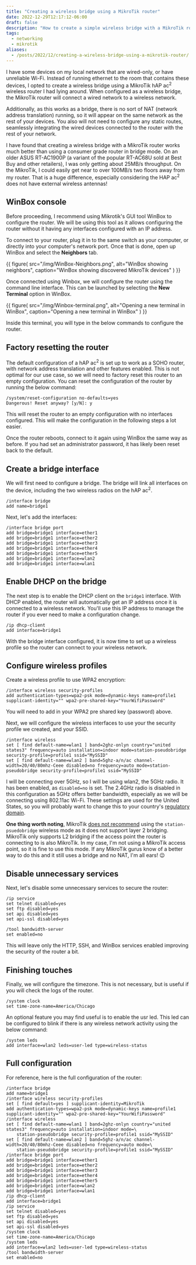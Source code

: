 ```yaml
---
title: "Creating a wireless bridge using a MikroTik router"
date: 2022-12-29T12:17:12-06:00
draft: false
description: "How to create a simple wireless bridge with a MikroTik router."
tags:
  - networking
  - mikrotik
aliases:
  - /posts/2022/12/creating-a-wireless-bridge-using-a-mikrotik-router/
---
```


I have some devices on my local network that are wired-only, or have unreliable
Wi-Fi. Instead of running ethernet to the room that contains these devices,
I opted to create a wireless bridge using a MikroTik hAP ac<sup>2</sup>
wireless router I had lying around. When configured as a wireless bridge, the
MikroTik router will connect a wired network to a wireless network.

<!-- more -->

Additionally, as this works as a bridge, there is no sort of NAT (network
address translation) running, so it will appear on the same network as the rest
of your devices. You also will not need to configure any static routes,
seamlessly integrating the wired devices connected to the router with the rest
of your network.

I have found that creating a wireless bridge with a MikroTik router works much
better than using a consumer grade router in bridge mode. On an older ASUS
RT-AC1900P (a variant of the popular RT-AC68U sold at Best Buy and other
retailers), I was only getting about 25MB/s throughput. On the MikroTik, I
could easily get near to over 100MB/s two floors away from my router. That is a
huge difference, especially considering the HAP ac<sup>2</sup> does not have
external wireless antennas!

## WinBox console

Before proceeding, I recommend using Mikrotik's GUI tool WinBox to configure
the router. We will be using this tool as it allows configuring the router
without it having any interfaces configured with an IP address. 

To connect to your router, plug it in to the same switch as your computer, or
directly into your computer's network port. Once that is done, open up WinBox
and select the **Neighbors** tab.

{{ figure(
  src="/img/WinBox-Neighbors.png",
  alt="WinBox showing neighbors",
  caption="WinBox showing discovered MikroTik devices"
) }}

Once connected using Winbox, we will configure the router using the command
line interface. This can be launched by selecting the **New Terminal** option
in WinBox.

{{ figure(
  src="/img/Winbox-terminal.png",
  alt="Opening a new terminal in WinBox",
  caption="Opening a new terminal in WinBox"
) }}

Inside this terminal, you will type in the below commands to configure the
router.

## Factory resetting the router

The default configuration of a hAP ac<sup>2</sup> is set up to work as a SOHO
router, with network address translation and other features enabled. This is
not optimal for our use case, so we will need to factory reset this router to
an empty configuration. You can reset the configuration of the router by
running the below command:

```
/system/reset-configuration no-defaults=yes
Dangerous! Reset anyway? [y/N]: y
```

This will reset the router to an empty configuration with no interfaces
configured. This will make the configuration in the following steps a lot
easier.

Once the router reboots, connect to it again using WinBox the same way as
before. If you had set an administrator password, it has likely been reset back
to the default.

## Create a bridge interface

We will first need to configure a bridge. The bridge will link all interfaces
on the device, including the two wireless radios on the hAP ac<sup>2</sup>.

```
/interface bridge
add name=bridge1
```

Next, let's add the interfaces:

```
/interface bridge port
add bridge=bridge1 interface=ether1
add bridge=bridge1 interface=ether2
add bridge=bridge1 interface=ether3
add bridge=bridge1 interface=ether4
add bridge=bridge1 interface=ether5
add bridge=bridge1 interface=wlan2
add bridge=bridge1 interface=wlan1
```

## Enable DHCP on the bridge

The next step is to enable the DHCP client on the `bridge1` interface. With
DHCP enabled, the router will automatically get an IP address once it is
connected to a wireless network. You'll use this IP address to manage the
router if you ever need to make a configuration change.

```
/ip dhcp-client
add interface=bridge1
```

With the bridge interface configured, it is now time to set up a wireless
profile so the router can connect to your wireless network.

## Configure wireless profiles

Create a wireless profile to use WPA2 encryption:

```
/interface wireless security-profiles
add authentication-types=wpa2-psk mode=dynamic-keys name=profile1 supplicant-identity="" wpa2-pre-shared-key="YourWifiPassword"
```

You will need to add in your WPA2 pre shared key (password) above. 

Next, we will configure the wireless interfaces to use your the security
profile we created, and your SSID.

```
/interface wireless
set [ find default-name=wlan1 ] band=2ghz-onlyn country="united states3" frequency=auto installation=indoor mode=station-pseudobridge security-profile=profile1 ssid="MySSID"
set [ find default-name=wlan2 ] band=5ghz-a/n/ac channel-width=20/40/80mhz-Ceee disabled=no frequency=auto mode=station-pseudobridge security-profile=profile1 ssid="MySSID"
```

I will be connecting over 5GHz, so I will be using wlan2, the 5GHz radio. It has
been enabled, as `disabled=no` is set. The 2.4GHz radio is disabled in this 
configuration as 5GHz offers better bandwidth, especially as we will be
connecting using 802.11ac Wi-Fi. These settings are used for the United States,
so you will probably want to change this to your country's
[regulatory domain][0].

**One thing worth noting**, MikroTik [does not recommend][1] using the
`station-psuedobridge` wireless mode as it does not support layer 2 bridging.
MikroTik only supports L2 bridging if the access point the router is connecting
to is also MikroTik. In my case, I'm not using a MikroTik access point, so it is
fine to use this mode. If any MikroTik gurus know of a better way to do this
and it still uses a bridge and no NAT, I'm all ears! 😉

## Disable unnecessary services

Next, let's disable some unnecessary services to secure the router:

```
/ip service
set telnet disabled=yes
set ftp disabled=yes
set api disabled=yes
set api-ssl disabled=yes

/tool bandwidth-server
set enabled=no
```

This will leave only the HTTP, SSH, and WinBox services enabled improving the
security of the router a bit.

## Finishing touches

Finally, we will configure the timezone. This is not necessary, but is useful if
you will check the logs of the router.

```
/system clock
set time-zone-name=America/Chicago
```

An optional feature you may find useful is to enable the usr led. This led can
be configured to blink if there is any wireless network activity using the
below command:

```
/system leds
add interface=wlan2 leds=user-led type=wireless-status
```

## Full configuration

For reference, here is the full configuration of the router:

```
/interface bridge
add name=bridge1
/interface wireless security-profiles
set [ find default=yes ] supplicant-identity=MikroTik
add authentication-types=wpa2-psk mode=dynamic-keys name=profile1 supplicant-identity="" wpa2-pre-shared-key="YourWifiPassword"
/interface wireless
set [ find default-name=wlan1 ] band=2ghz-onlyn country="united states3" frequency=auto installation=indoor mode=\
    station-pseudobridge security-profile=profile1 ssid="MySSID"
set [ find default-name=wlan2 ] band=5ghz-a/n/ac channel-width=20/40/80mhz-Ceee disabled=no frequency=auto mode=\
    station-pseudobridge security-profile=profile1 ssid="MySSID"
/interface bridge port
add bridge=bridge1 interface=ether1
add bridge=bridge1 interface=ether2
add bridge=bridge1 interface=ether3
add bridge=bridge1 interface=ether4
add bridge=bridge1 interface=ether5
add bridge=bridge1 interface=wlan2
add bridge=bridge1 interface=wlan1
/ip dhcp-client
add interface=bridge1
/ip service
set telnet disabled=yes
set ftp disabled=yes
set api disabled=yes
set api-ssl disabled=yes
/system clock
set time-zone-name=America/Chicago
/system leds
add interface=wlan2 leds=user-led type=wireless-status
/tool bandwidth-server
set enabled=no
```

[0]:https://networktik.com/mikrotik-frequency-modes/
[1]:https://wiki.mikrotik.com/wiki/Manual:Wireless_Station_Modes#Mode_station-pseudobridge
